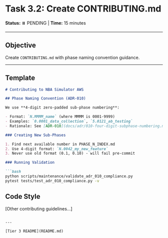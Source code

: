 # Task 3.2: Create CONTRIBUTING.md

**Status:** ⏸️ PENDING | **Time:** 15 minutes

---

## Objective

Create `CONTRIBUTING.md` with phase naming convention guidance.

---

## Template

```markdown
# Contributing to NBA Simulator AWS

## Phase Naming Convention (ADR-010)

We use **4-digit zero-padded sub-phase numbering**:

- Format: `N.MMMM_name` (where MMMM is 0001-9999)
- Examples: `0.0001_data_collection`, `5.0121_ab_testing`
- Rationale: See [ADR-010](docs/adr/010-four-digit-subphase-numbering.md)

### Creating New Sub-Phases

1. Find next available number in PHASE_N_INDEX.md
2. Use 4-digit format: `N.0042_my_new_feature`
3. Never use old format (0.1, 0.10) - will fail pre-commit

### Running Validation

```bash
python scripts/maintenance/validate_adr_010_compliance.py
pytest tests/test_adr_010_compliance.py -v
```

## Code Style

[Other contributing guidelines...]
```

---

[Tier 3 README](README.md)
